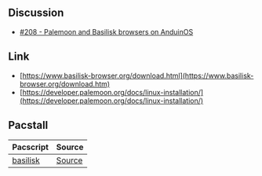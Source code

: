 

## Discussion

* [#208 - Palemoon and Basilisk browsers on AnduinOS](https://github.com/Anduin2017/AnduinOS/discussions/208)




## Link

* [https://www.basilisk-browser.org/download.html](https://www.basilisk-browser.org/download.htm)
* [https://developer.palemoon.org/docs/linux-installation/](https://developer.palemoon.org/docs/linux-installation/)




## Pacstall

| Pacscript | Source |
| --------- | ------ |
| [basilisk](https://github.com/samwhelp/anduinos-pacstall/blob/main/packages/basilisk/basilisk.pacscript) | [Source](https://www.basilisk-browser.org/download.html) |
